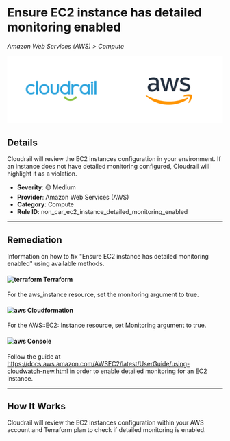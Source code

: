 # Ensure EC2 instance has detailed monitoring enabled

*Amazon Web Services (AWS) > Compute*

![Cloudrail and Amazon Web Services (AWS) logos](../images/cloudrail_aws.png)

## Details
Cloudrail will review the EC2 instances configuration in your environment. If an instance does not have detailed monitoring configured, Cloudrail will highlight it as a violation.

- **Severity**: 🟡 Medium
- **Provider**: Amazon Web Services (AWS)
- **Category**: Compute
- **Rule ID**: non_car_ec2_instance_detailed_monitoring_enabled

---

## Remediation
Information on how to fix "Ensure EC2 instance has detailed monitoring enabled" using available methods.


####  <img src="../_media/emojis/terraform.png" alt="terraform" width="20"/>  Terraform
For the aws_instance resource, set the monitoring argument to true.








#### <img src="../_media/emojis/aws.png" alt="aws" width="20"/> Cloudformation
For the AWS::EC2::Instance resource, set Monitoring argument to true.



####  <img src="../_media/emojis/aws.png" alt="aws" width="20"/> Console
Follow the guide at <https://docs.aws.amazon.com/AWSEC2/latest/UserGuide/using-cloudwatch-new.html> in order to enable detailed monitoring for an EC2 instance.




---

## How It Works
Cloudrail will review the EC2 instances configuration within your AWS account and Terraform plan to check if detailed monitoring is enabled.